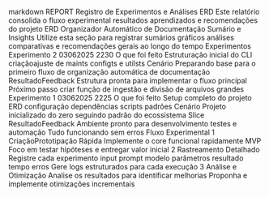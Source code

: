 markdown
 REPORT  Registro de Experimentos e Análises ERD
Este relatório consolida o fluxo experimental resultados aprendizados e recomendações do projeto ERD Organizador Automático de Documentação
 Sumário e Insights
 Utilize esta seção para registrar sumários gráficos análises comparativas e recomendações gerais ao longo do tempo
 Experimentos
 Experimento 2  03062025 2230
 O que foi feito Estruturação inicial do CLI criaçãoajuste de maints configts e utilsts
 Cenário Preparando base para o primeiro fluxo de organização automática de documentação
 ResultadoFeedback Estrutura pronta para implementar o fluxo principal Próximo passo criar função de ingestão e divisão de arquivos grandes
 Experimento 1  03062025 2225
 O que foi feito Setup completo do projeto ERD configuração dependências scripts padrões
 Cenário Projeto inicializado do zero seguindo padrão do ecossistema Slice
 ResultadoFeedback Ambiente pronto para desenvolvimento testes e automação Tudo funcionando sem erros
 Fluxo Experimental
1 CriaçãoPrototipação Rápida
 Implemente o core funcional rapidamente MVP
 Foco em testar hipóteses e entregar valor inicial
2 Rastreamento Detalhado
 Registre cada experimento input prompt modelo parâmetros resultado tempo erros
 Gere logs estruturados para cada execução
3 Análise e Otimização
 Analise os resultados para identificar melhorias
 Proponha e implemente otimizações incrementais